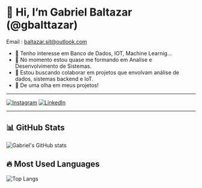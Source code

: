 # 👋 Hi, I’m Gabriel Baltazar (@gbalttazar)
Email : baltazar.sit@outlook.com

- 👀 Tenho interesse em Banco de Dados, IOT, Machine Learnig...
- 🌱 No momento estou quase me formando em Analise e Desenvolvimento de Sistemas.
- 💞️ Estou buscando colaborar em projetos que envolvam análise de dados, sistemas backend e IoT.
- 👋 De uma olha em meus projetos!
  

---

[![Instagram](https://img.shields.io/badge/Instagram-E4405F?style=for-the-badge&logo=instagram&logoColor=white)](https://www.instagram.com/gbalttazar_)
[![LinkedIn](https://img.shields.io/badge/LinkedIn-0077B5?style=for-the-badge&logo=linkedin&logoColor=white)](https://www.linkedin.com/in/gabriel-baltazar-10a1422a4/)

---

## 📊 GitHub Stats

![Gabriel's GitHub stats](https://github-readme-stats.vercel.app/api?username=gbalttazar&show_icons=true&theme=dark&hide_border=true)

## 🔥 Most Used Languages

![Top Langs](https://github-readme-stats.vercel.app/api/top-langs/?username=gbalttazar&layout=compact&theme=dark&hide_border=true)



